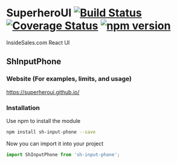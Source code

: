 # SuperheroUI [![Build Status](https://travis-ci.org/SuperheroUI/shInputPhone.svg?branch=master)](https://travis-ci.org/SuperheroUI/shInputPhone) [![Coverage Status](https://coveralls.io/repos/github/SuperheroUI/shInputPhone/badge.svg)](https://coveralls.io/github/SuperheroUI/shInputPhone) [![npm version](https://badge.fury.io/js/sh-input-phone.svg)](https://badge.fury.io/js/sh-input-phone)
InsideSales.com React UI

## ShInputPhone

### Website (For examples, limits, and usage)
https://superheroui.github.io/

### Installation
Use npm to install the module
```sh
npm install sh-input-phone --save
```

Now you can import it into your project
```js
import ShInputPhone from 'sh-input-phone';
```

